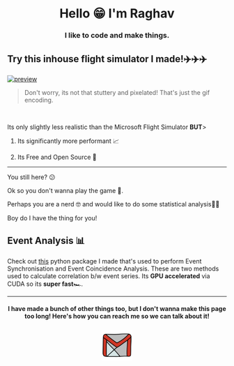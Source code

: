 <h1 align="center">Hello 😁 I'm Raghav</h1>
<h3 align="center">I like to code and make things.</h3>

<h2>Try this inhouse flight simulator I made!✈️✈️✈️</h2>
<a href="https://github.com/professorcode1/Computer-Graphics-Project">
<img alt="preview" src="Game.gif" >
</a>

> Don't worry, its not that stuttery and pixelated! That's just the gif encoding.

<br>
<p>
Its only slightly less realistic than the Microsoft Flight Simulator <strong>BUT</strong>>

 1. Its significantly more performant 📈

 2. Its Free and Open Source 🤯

</p>

----------------

<p>
You still here? 😕

Ok so you don't wanna play the game 🤔. 

Perhaps you are a nerd 🤓 and would like to do some statistical analysis🧑‍🔬

Boy do I have the thing for you!

<p>
<h2>Event Analysis 📊</h2>
<p>Check out <a href="https://github.com/professorcode1/Event-Analysis">this</a> python package I made that's used to perform Event Synchronisation and Event Coincidence Analysis. These are two methods used to calculate correlation b/w event series. Its <strong>GPU accelerated</strong> via CUDA so its <strong>super fast</strong>🏎️. 
</p>

---------------------

<h4 align="center"> I have made a bunch of other things too, but I don't wanna make this page too long! Here's how you can reach me so we can talk about it!</h4>
<p align="center">
 <a href="mailto:raghkum2000@gmail.com"> <img src="gmail.png" alt="" height="70" style="vertical-align:top; margin:4px"></a>
</p>
